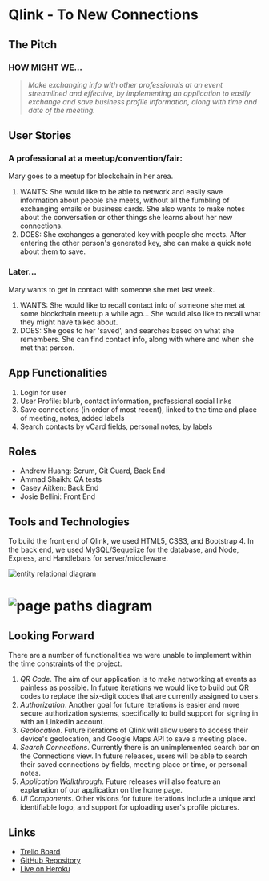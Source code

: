 # Qlink - To New Connections
<!-- ------------------------------------------------------------ -->

## The Pitch
### HOW MIGHT WE...
> *Make exchanging info with other professionals at an event streamlined and effective, by implementing an application to easily exchange and save business profile information, along with time and date of the meeting.*

## User Stories
### A professional at a meetup/convention/fair:
Mary goes to a meetup for blockchain in her area.
1. WANTS: She would like to be able to network and easily save information about people she meets, without all the fumbling of exchanging emails or business cards. She also wants to make notes about the conversation or other things she learns about her new connections.
2. DOES: She exchanges a generated key with people she meets. After entering the other person's generated key, she can make a quick note about them to save.
### Later...
Mary wants to get in contact with someone she met last week.
1. WANTS: She would like to recall contact info of someone she met at some blockchain meetup a while ago... She would also like to recall what they might have talked about.
2. DOES: She goes to her 'saved', and searches based on what she remembers. She can find contact info, along with where and when she met that person.

## App Functionalities
1. Login for user
2. User Profile: blurb, contact information, professional social links
3. Save connections (in order of most recent), linked to the time and place of meeting, notes, added labels
4. Search contacts by vCard fields, personal notes, by labels

## Roles
* Andrew Huang: Scrum, Git Guard, Back End
* Ammad Shaikh: QA tests
* Casey Aitken: Back End
* Josie Bellini: Front End

## Tools and Technologies
To build the front end of Qlink, we used HTML5, CSS3, and Bootstrap 4. In the back end, we used MySQL/Sequelize for the database, and Node, Express, and Handlebars for server/middleware.

![entity relational diagram](public/images/erd.JPG)

![page paths diagram](public/images/page_paths.png)
=================================================================

## Looking Forward
There are a number of functionalities we were unable to implement within the time constraints of the project.
1. _QR Code_. The aim of our application is to make networking at events as painless as possible. In future iterations we would like to build out QR codes to replace the six-digit codes that are currently assigned to users. 
2. _Authorization_. Another goal for future iterations is easier and more secure authorization systems, specifically to build support for signing in with an LinkedIn account.
3. _Geolocation_. Future iterations of Qlink will allow users to access their device's geolocation, and Google Maps API to save a meeting place.
4. _Search Connections_. Currently there is an unimplemented search bar on the Connections view. In future releases, users will be able to search their saved connections by fields, meeting place or time, or personal notes.
5. _Application Walkthrough_. Future releases will also feature an explanation of our application on the home page.
6. _UI Components_. Other visions for future iterations include a unique and identifiable logo, and support for uploading user's profile pictures.

## Links
* [Trello Board](https://trello.com/b/2ntlhcNn/nubc-project-2)
* [GitHub Repository](https://github.com/tinyherocarrot/miniature-succotash)
* [Live on Heroku](https://qlinkconnect.herokuapp.com)
